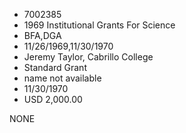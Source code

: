 * 7002385
* 1969 Institutional Grants For Science
* BFA,DGA
* 11/26/1969,11/30/1970
* Jeremy Taylor, Cabrillo College
* Standard Grant
*   name not available
* 11/30/1970
* USD 2,000.00

NONE